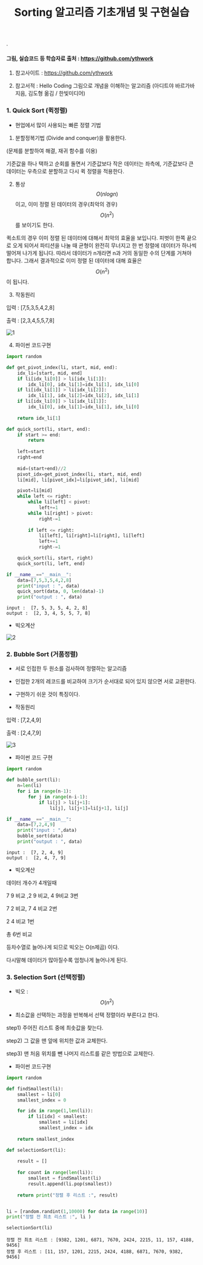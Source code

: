 ﻿---
layout: post
title: "Sorting 알고리즘 기초개념 및 구현실습"
tags: [Python, 자료구조 알고리즘]
comments: true
---

.

#### 그림, 실습코드 등 학습자료 출처 : https://github.com/ythwork

1) 참고사이트 : https://github.com/ythwork

2) 참고서적 : Hello Coding 그림으로 개념을 이해하는 알고리즘 (아디트야 바르가바 지음, 김도형 옮김 / 한빛미디어)

### 1. Quick Sort (퀵정렬)

- 현업에서 많이 사용되는 빠른 정렬 기법

1) 분할정복기법 (Divide and conquer)을 활용한다. 

(문제를 분할하여 해결, 재귀 함수를 이용)

기준값을 하나 택하고 순회를 돌면서 기준값보다 작은 데이터는 좌측에, 기준값보다 큰 데이터는 우측으로 분할하고 다시 퀵 정렬을 적용한다.

2) 통상 $$\ O(nlogn) $$이고, 이미 정렬 된 데이터의 경우(최악의 경우) $$\ O(n^2) $$ 를 보이기도 한다.
   
퀵소트의 경우 이미 정렬 된 데이터에 대해서 최악의 효율을 보입니다. 피벗이 한쪽 끝으로 오게 되어서 파티션을 나눌 때 균형이 완전히 무너지고 한 번 정렬에 데이터가 하나씩 떨어져 나가게 됩니다. 따라서 데이터가 n개라면 n과 거의 동일한 수의 단계를 거쳐야 합니다. 그래서 결과적으로 이미 정렬 된 데이터에 대해 효율은 $$\ O(n^2) $$이 됩니다.

3) 작동원리

입력 : [7,5,3,5,4,2,8]

출력 : [2,3,4,5,5,7,8]

![1](https://user-images.githubusercontent.com/41605276/56469763-cf670880-6478-11e9-809d-03f72bd6a2fa.png)

4) 파이썬 코드구현


```python
import random

def get_pivot_index(li, start, mid, end):
    idx_li=[start, mid, end]
    if li[idx_li[0]] > li[idx_li[1]]:
        idx_li[0], idx_li[1]=idx_li[1], idx_li[0]
    if li[idx_li[1]] > li[idx_li[2]]:
        idx_li[1], idx_li[2]=idx_li[2], idx_li[1]
    if li[idx_li[0]] > li[idx_li[1]]:
        idx_li[0], idx_li[1]=idx_li[1], idx_li[0]
    
    return idx_li[1]

def quick_sort(li, start, end):
    if start >= end:
        return
    
    left=start
    right=end
    
    mid=(start+end)//2
    pivot_idx=get_pivot_index(li, start, mid, end)
    li[mid], li[pivot_idx]=li[pivot_idx], li[mid]

    pivot=li[mid]
    while left <= right:
        while li[left] < pivot:
            left+=1
        while li[right] > pivot:
            right-=1
        
        if left <= right:
            li[left], li[right]=li[right], li[left]
            left+=1
            right-=1

    quick_sort(li, start, right)
    quick_sort(li, left, end)

if __name__=="__main__":
    data=[7,5,3,5,4,2,8]
    print("input : ", data)
    quick_sort(data, 0, len(data)-1)
    print("output : ", data)
```

    input :  [7, 5, 3, 5, 4, 2, 8]
    output :  [2, 3, 4, 5, 5, 7, 8]
    

- 빅오계산

![2](https://user-images.githubusercontent.com/41605276/56469765-d7bf4380-6478-11e9-95c1-f6e4c8888b53.png)

### 2. Bubble Sort (거품정렬)

- 서로 인접한 두 원소를 검사하여 정렬하는 알고리즘


- 인접한 2개의 레코드를 비교하여 크기가 순서대로 되어 있지 않으면 서로 교환한다.


- 구현하기 쉬운 것이 특징이다.


- 작동원리

입력 : [7,2,4,9]

출력 : [2,4,7,9]

![3](https://user-images.githubusercontent.com/41605276/56469767-dee65180-6478-11e9-9dc5-4a2c3b450c8d.png)

- 파이썬 코드 구현


```python
import random

def bubble_sort(li):
    n=len(li)
    for i in range(n-1):
        for j in range(n-i-1):
            if li[j] > li[j+1]:
                li[j], li[j+1]=li[j+1], li[j]

if __name__=="__main__":
    data=[7,2,4,9]
    print("input : ",data)
    bubble_sort(data)
    print("output : ", data)
```

    input :  [7, 2, 4, 9]
    output :  [2, 4, 7, 9]
    

- 빅오계산

데이터 개수가 4개일때

7 9 비교 ,2 9 비교, 4 9비교 3번

7 2 비교, 7 4 비교 2번

2 4 비교 1번

총 6번 비교

등차수열로 늘어나게 되므로 빅오는 O(n제곱) 이다.

다시말해 데이터가 많아질수록 엄청나게 늘어나게 된다.

### 3. Selection Sort (선택정렬)

- 빅오 : $$\ O(n^2) $$

- 최소값을 선택하는 과정을 반복해서 선택 정렬이라 부른다고 한다.

step1) 주어진 리스트 중에 최솟값을 찾는다.

step2) 그 값을 맨 앞에 위치한 값과 교체한다.
    
step3) 맨 처음 위치를 뺀 나머지 리스트를 같은 방법으로 교체한다.

- 파이썬 코드구현


```python
import random

def findSmallest(li):
    smallest = li[0]
    smallest_index = 0

    for idx in range(1,len(li)):
        if li[idx] < smallest:
            smallest = li[idx]
            smallest_index = idx
    
    return smallest_index

def selectionSort(li):
    
    result = []
    
    for count in range(len(li)):
        smallest = findSmallest(li)
        result.append(li.pop(smallest))
        
    return print("정렬 후 리스트 :", result)


li = [random.randint(1,10000) for data in range(10)]
print("정렬 전 최초 리스트 :", li )

selectionSort(li)
```

    정렬 전 최초 리스트 : [9382, 1201, 6871, 7670, 2424, 2215, 11, 157, 4188, 9456]
    정렬 후 리스트 : [11, 157, 1201, 2215, 2424, 4188, 6871, 7670, 9382, 9456]
    
